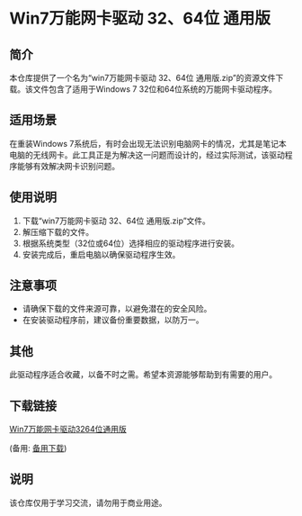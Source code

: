 # Win7万能网卡驱动 32、64位 通用版

## 简介
本仓库提供了一个名为“win7万能网卡驱动 32、64位 通用版.zip”的资源文件下载。该文件包含了适用于Windows 7 32位和64位系统的万能网卡驱动程序。

## 适用场景
在重装Windows 7系统后，有时会出现无法识别电脑网卡的情况，尤其是笔记本电脑的无线网卡。此工具正是为解决这一问题而设计的，经过实际测试，该驱动程序能够有效解决网卡识别问题。

## 使用说明
1. 下载“win7万能网卡驱动 32、64位 通用版.zip”文件。
2. 解压缩下载的文件。
3. 根据系统类型（32位或64位）选择相应的驱动程序进行安装。
4. 安装完成后，重启电脑以确保驱动程序生效。

## 注意事项
- 请确保下载的文件来源可靠，以避免潜在的安全风险。
- 在安装驱动程序前，建议备份重要数据，以防万一。

## 其他
此驱动程序适合收藏，以备不时之需。希望本资源能够帮助到有需要的用户。

## 下载链接
[Win7万能网卡驱动3264位通用版](https://pan.quark.cn/s/c302a7e635b7) 

(备用: [备用下载](https://pan.baidu.com/s/1wKic6QoigKLklTkPOiYZlA?pwd=1234))

## 说明

该仓库仅用于学习交流，请勿用于商业用途。
